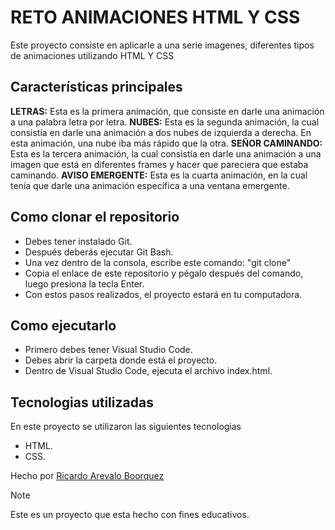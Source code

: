 # RETO ANIMACIONES HTML Y CSS
Este proyecto consiste en aplicarle a una serie imagenes, diferentes tipos de animaciones utilizando HTML Y CSS

## Características principales
**LETRAS:** Esta es la primera animación, que consiste en darle una animación a una palabra letra por letra.
**NUBES:** Esta es la segunda animación, la cual consistía en darle una animación a dos nubes de izquierda a derecha. En esta animación, una nube iba más rápido que la otra.
**SEÑOR CAMINANDO:** Esta es la tercera animación, la cual consistía en darle una animación a una imagen que está en diferentes frames y hacer que pareciera que estaba caminando.
**AVISO EMERGENTE:** Esta es la cuarta animación, en la cual tenía que darle una animación específica a una ventana emergente.

## Como clonar el repositorio 
* Debes tener instalado Git.
* Después deberás ejecutar Git Bash.
* Una vez dentro de la consola, escribe este comando: "git clone"
* Copia el enlace de este repositorio y pégalo después del comando, luego presiona la tecla Enter.
* Con estos pasos realizados, el proyecto estará en tu computadora.

## Como ejecutarlo 
* Primero debes tener Visual Studio Code.
* Debes abrir la carpeta donde está el proyecto.
* Dentro de Visual Studio Code, ejecuta el archivo index.html.

## Tecnologias utilizadas 
En este proyecto se utilizaron las siguientes tecnologias
- HTML.
- CSS.


Hecho por [Ricardo Arevalo Boorquez](https://github.com/RicardoArevaloB)

>[!NOTE]
>Este es un proyecto que esta hecho con fines educativos.
